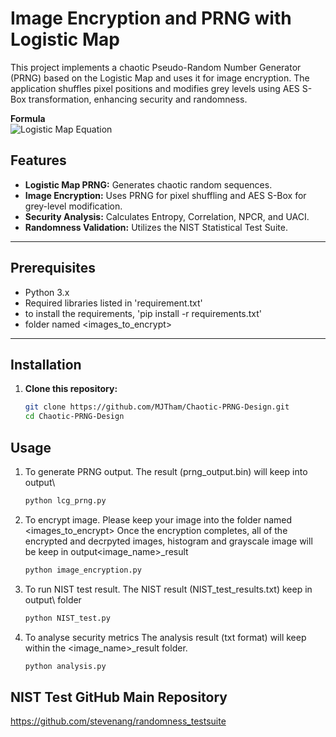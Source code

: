 # Image Encryption and PRNG with Logistic Map

This project implements a chaotic Pseudo-Random Number Generator (PRNG) based on the Logistic Map and uses it for image encryption. The application shuffles pixel positions and modifies grey levels using AES S-Box transformation, enhancing security and randomness.

**Formula**  
  ![Logistic Map Equation](https://latex.codecogs.com/png.latex?x_{n+1}=r%20\cdot%20x_n%20\cdot%20(1-x_n))

## Features
- **Logistic Map PRNG:** Generates chaotic random sequences.
- **Image Encryption:** Uses PRNG for pixel shuffling and AES S-Box for grey-level modification.
- **Security Analysis:** Calculates Entropy, Correlation, NPCR, and UACI.
- **Randomness Validation:** Utilizes the NIST Statistical Test Suite.

---

## Prerequisites
- Python 3.x
- Required libraries listed in 'requirement.txt'
- to install the requirements, 'pip install -r requirements.txt'
- folder named <images_to_encrypt>

---

## Installation
1. **Clone this repository:**
   ```bash
   git clone https://github.com/MJTham/Chaotic-PRNG-Design.git
   cd Chaotic-PRNG-Design

## Usage
1. To generate PRNG output.
   The result (prng_output.bin) will keep into output\
   ```bash
   python lcg_prng.py
   
2. To encrypt image. Please keep your image into the folder named <images_to_encrypt>
  Once the encryption completes, all of the encrypted and decrpyted images, histogram and grayscale image will be keep in output\<image_name>_result
   ```bash
   python image_encryption.py
   
3. To run NIST test result. 
   The NIST result (NIST_test_results.txt) keep in output\ folder 
   ```bash
   python NIST_test.py
   
4. To analyse security metrics
   The analysis result (txt format) will keep within the <image_name>_result folder.
   ```bash
   python analysis.py
   
## NIST Test GitHub Main Repository
https://github.com/stevenang/randomness_testsuite

